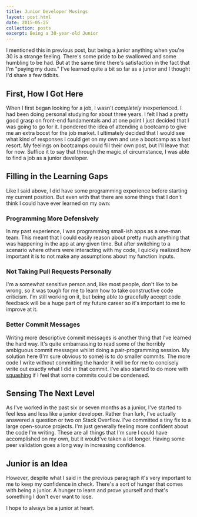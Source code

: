 ```yaml
---
title: Junior Developer Musings
layout: post.html
date: 2015-05-25
collection: posts
excerpt: Being a 30-year-old Junior
---
```


I mentioned this in previous post, but being a junior anything when you're 30 is a strange feeling.  There's some pride to be swallowed and some humbling to be had.  But at the same time there's satisfaction in the fact that I'm "paying my dues."  I've learned quite a bit so far as a junior and I thought I'd share a few tidbits.    

## First, How I Got Here

When I first began looking for a job, I wasn't _completely_ inexperienced.  I had been doing personal studying for about three years.  I felt I had a pretty good grasp on front-end fundamentals and at one point I just decided that I was going to go for it.  I pondered the idea of attending a bootcamp to give me an extra boost for the job market.  I ultimately decided that I would see what kind of responses I could get on my own and use a bootcamp as a last resort.  My feelings on bootcamps could fill their own post, but I'll leave that for now.  Suffice it to say that through the magic of circumstance, I was able to find a job as a junior developer.  

## Filling in the Learning Gaps

Like I said above, I did have some programming experience before starting my current position.  But even with that there are some things that I don't think I could have ever learned on my own: 

### Programming More Defensively

In my past experience, I was programming small-ish apps as a one-man team.  This meant that I could easily reason about pretty much anything that was happening in the app at any given time.  But after switching to a scenario where others were interacting with my code, I quickly realized how important it is to not make any assumptions about my function inputs.

### Not Taking Pull Requests Personally

I'm a somewhat sensitive person and, like most people, don't like to be wrong, so it was tough for me to learn how to take constructive code criticism.  I'm still working on it, but being able to gracefully accept code feedback will be a huge part of my future career so it's important to me to improve at it.

### Better Commit Messages

Writing more descriptive commit messages is another thing that I've learned the hard way.  It's quite embarrassing to read some of the horribly ambiguous commit messages whilst doing a pair-programming session.  My solution here (I'm sure obvious to some) is to do smaller commits.  The more code I write without committing the harder it will be for me to concisely write out exactly what I did in that commit.  I've also started to do more with [squashing](http://gitready.com/advanced/2009/02/10/squashing-commits-with-rebase.html) if I feel that some commits could be condensed.  

## Sensing The Next Level

As I've worked in the past six or seven months as a junior, I've started to feel less and less like a junior developer.  Rather than lurk, I've actually answered a question or two on Stack Overflow.  I've committed a tiny fix to a large open-source projects.  I'm just generally feeling more confident about the code I'm writing.  These are all things that I'm sure I could have accomplished on my own, but it would've taken a lot longer.  Having some peer validation goes a long way in increasing confidence.

## Junior is an Idea

However, despite what I said in the previous paragraph it's very important to me to keep my confidence in check.  There's a sort of hunger that comes with being a junior.  A hunger to learn and prove yourself and that's something I don't ever want to lose.

I hope to always be a junior at heart.
